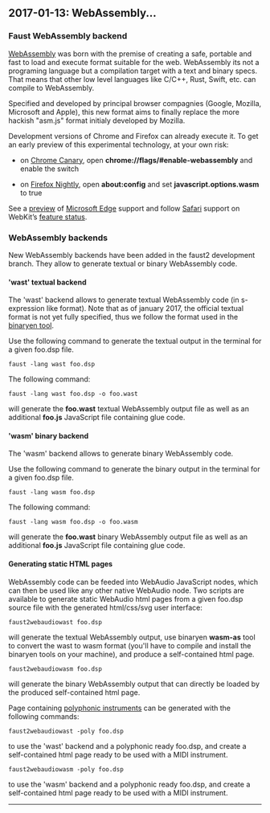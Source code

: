 ## **2017-01-13:** WebAssembly...

### Faust WebAssembly backend

[WebAssembly](http://webassembly.org) was born with the premise of creating a safe, portable and fast to load and execute format suitable for the web. WebAssembly its not a programing language but a compilation target with a text and binary specs. That means that other low level languages like C/C++, Rust, Swift, etc. can compile to WebAssembly. 

Specified and developed by principal browser compagnies (Google, Mozilla, Microsoft and Apple), this new format aims to finally replace the more hackish "asm.js" format initialy developed by Mozilla. 

Development versions of Chrome and Firefox can already execute it. To get an early preview of this experimental technology, at your own risk:

- on [Chrome Canary](https://www.google.com/chrome/browser/canary.html), open **chrome://flags/#enable-webassembly** and enable the switch

- on [Firefox Nightly](https://nightly.mozilla.org/), open **about:config** and set **javascript.options.wasm** to true

See a [preview](http://blogs.windows.com/msedgedev/2016/03/15/previewing-webassembly-experiments) of [Microsoft Edge](https://www.microsoft.com/en-us/windows/microsoft-edge) support and follow [Safari](http://www.apple.com/safari/) support on WebKit’s [feature status](https://www.microsoft.com/en-us/windows/microsoft-edge).

### WebAssembly backends

New WebAssembly backends have been added in the faust2 development branch. They allow to generate textual or binary WebAssembly code. 

#### 'wast' textual backend

The 'wast' backend allows to generate textual WebAssembly code (in s-expression like format). Note that as of january 2017, the official textual format is not yet fully specified, thus we follow the format used in the [binaryen tool](https://github.com/WebAssembly/binaryen).

Use the following command to generate the textual output in the terminal for a given foo.dsp file. 

    faust -lang wast foo.dsp

The following command:

    faust -lang wast foo.dsp -o foo.wast

will generate the **foo.wast** textual WebAssembly output file as well as an additional **foo.js** JavaScript file containing glue code.

#### 'wasm' binary backend 

The 'wasm' backend allows to generate binary WebAssembly code.

Use the following command to generate the binary output in the terminal for a given foo.dsp file. 

    faust -lang wasm foo.dsp

The following command:

    faust -lang wasm foo.dsp -o foo.wasm

will generate the **foo.wast** binary WebAssembly output file as well as an additional **foo.js** JavaScript file containing glue code.

#### Generating static HTML pages

WebAssembly code can be feeded into WebAudio JavaScript nodes, which can then be used like any other native WebAudio node. Two scripts are available to generate static WebAudio html pages from a given foo.dsp source file with the generated html/css/svg user interface:

    faust2webaudiowast foo.dsp

will generate the textual WebAssembly output, use binaryen **wasm-as** tool to convert the wast to wasm format (you'll have to compile and install the binaryen tools on your machine), and produce a self-contained html page.

    faust2webaudiowasm foo.dsp

will generate the binary WebAssembly output that can directly be loaded by the produced self-contained html page.

Page containing [polyphonic instruments](/news/2016/01/13/polyphonic-instruments.html) can be generated with the following commands:

    faust2webaudiowast -poly foo.dsp 

to use the 'wast' backend and a polyphonic ready foo.dsp, and create a self-contained html page ready to be used with a MIDI instrument. 

    faust2webaudiowasm -poly foo.dsp 

to use the 'wasm' backend and a polyphonic ready foo.dsp, and create a self-contained html page ready to be used with a MIDI instrument. 

---
